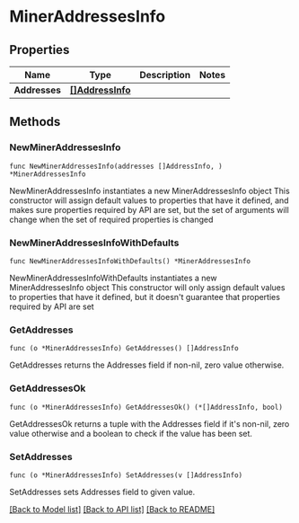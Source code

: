 # MinerAddressesInfo

## Properties

Name | Type | Description | Notes
------------ | ------------- | ------------- | -------------
**Addresses** | [**[]AddressInfo**](AddressInfo.md) |  | 

## Methods

### NewMinerAddressesInfo

`func NewMinerAddressesInfo(addresses []AddressInfo, ) *MinerAddressesInfo`

NewMinerAddressesInfo instantiates a new MinerAddressesInfo object
This constructor will assign default values to properties that have it defined,
and makes sure properties required by API are set, but the set of arguments
will change when the set of required properties is changed

### NewMinerAddressesInfoWithDefaults

`func NewMinerAddressesInfoWithDefaults() *MinerAddressesInfo`

NewMinerAddressesInfoWithDefaults instantiates a new MinerAddressesInfo object
This constructor will only assign default values to properties that have it defined,
but it doesn't guarantee that properties required by API are set

### GetAddresses

`func (o *MinerAddressesInfo) GetAddresses() []AddressInfo`

GetAddresses returns the Addresses field if non-nil, zero value otherwise.

### GetAddressesOk

`func (o *MinerAddressesInfo) GetAddressesOk() (*[]AddressInfo, bool)`

GetAddressesOk returns a tuple with the Addresses field if it's non-nil, zero value otherwise
and a boolean to check if the value has been set.

### SetAddresses

`func (o *MinerAddressesInfo) SetAddresses(v []AddressInfo)`

SetAddresses sets Addresses field to given value.



[[Back to Model list]](../README.md#documentation-for-models) [[Back to API list]](../README.md#documentation-for-api-endpoints) [[Back to README]](../README.md)


